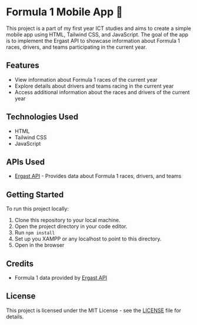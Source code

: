 # Formula 1 Mobile App 🏁

This project is a part of my first year ICT studies and aims to create a simple mobile app using HTML, Tailwind CSS, and JavaScript. The goal of the app is to implement the Ergast API to showcase information about Formula 1 races, drivers, and teams participating in the current year.

## Features

- View information about Formula 1 races of the current year
- Explore details about drivers and teams racing in the current year
- Access additional information about the races and drivers of the current year

## Technologies Used

- HTML
- Tailwind CSS
- JavaScript

## APIs Used

- [Ergast API](https://ergast.com/mrd/) - Provides data about Formula 1 races, drivers, and teams

## Getting Started

To run this project locally:

1. Clone this repository to your local machine.
2. Open the project directory in your code editor.
3. Run `npm install`
4. Set up you XAMPP or any localhost to point to this directory.
5. Open in the browser

## Credits

- Formula 1 data provided by [Ergast API](https://ergast.com/mrd/)

## License

This project is licensed under the MIT License - see the [LICENSE](LICENSE) file for details.
